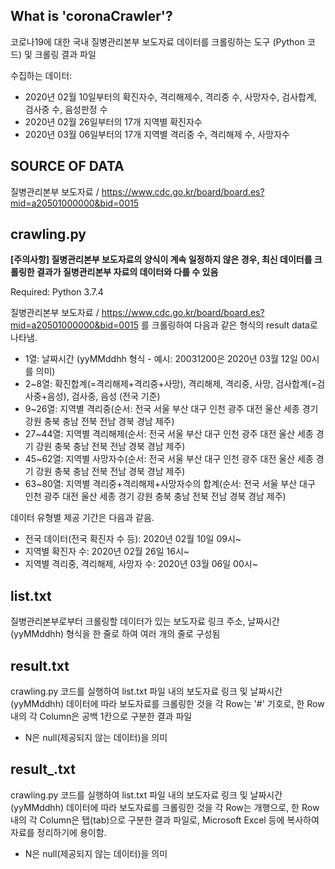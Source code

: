 ## What is 'coronaCrawler'?

코로나19에 대한 국내 질병관리본부 보도자료 데이터를 크롤링하는 도구 (Python 코드) 및 크롤링 결과 파일

수집하는 데이터:
* 2020년 02월 10일부터의 확진자수, 격리해제수, 격리중 수, 사망자수, 검사합계, 검사중 수, 음성판정 수
* 2020년 02월 26일부터의 17개 지역별 확진자수
* 2020년 03월 06일부터의 17개 지역별 격리중 수, 격리해제 수, 사망자수

## SOURCE OF DATA

질병관리본부 보도자료 / https://www.cdc.go.kr/board/board.es?mid=a20501000000&bid=0015

## crawling.py

<strong>[주의사항] 질병관리본부 보도자료의 양식이 계속 일정하지 않은 경우, 최신 데이터를 크롤링한 결과가 질병관리본부 자료의 데이터와 다를 수 있음</strong>

Required: Python 3.7.4

질병관리본부 보도자료 / https://www.cdc.go.kr/board/board.es?mid=a20501000000&bid=0015 를 크롤링하여 다음과 같은 형식의 result data로 나타냄.
* 1열: 날짜시간 (yyMMddhh 형식 - 예시: 20031200은 2020년 03월 12일 00시를 의미)
* 2~8열: 확진합계(=격리해제+격리중+사망), 격리해제, 격리중, 사망, 검사합계(=검사중+음성), 검사중, 음성 (전국 기준)
* 9~26열: 지역별 격리중(순서: 전국 서울 부산 대구 인천 광주 대전 울산 세종 경기 강원 충북 충남 전북 전남 경북 경남 제주)
* 27~44열: 지역별 격리해제(순서: 전국 서울 부산 대구 인천 광주 대전 울산 세종 경기 강원 충북 충남 전북 전남 경북 경남 제주)
* 45~62열: 지역별 사망자수(순서: 전국 서울 부산 대구 인천 광주 대전 울산 세종 경기 강원 충북 충남 전북 전남 경북 경남 제주)
* 63~80열: 지역별 격리중+격리해제+사망자수의 합계(순서: 전국 서울 부산 대구 인천 광주 대전 울산 세종 경기 강원 충북 충남 전북 전남 경북 경남 제주)

데이터 유형별 제공 기간은 다음과 같음.
* 전국 데이터(전국 확진자 수 등): 2020년 02월 10일 09시~
* 지역별 확진자 수: 2020년 02월 26일 16시~
* 지역별 격리중, 격리해제, 사망자 수: 2020년 03월 06일 00시~

## list.txt

질병관리본부로부터 크롤링할 데이터가 있는 보도자료 링크 주소, 날짜시간(yyMMddhh) 형식을 한 줄로 하여 여러 개의 줄로 구성됨

## result.txt

crawling.py 코드를 실행하여 list.txt 파일 내의 보도자료 링크 및 날짜시간(yyMMddhh) 데이터에 따라 보도자료를 크롤링한 것을 각 Row는 '#' 기호로, 한 Row 내의 각 Column은 공백 1칸으로 구분한 결과 파일
* N은 null(제공되지 않는 데이터)을 의미

## result_.txt

crawling.py 코드를 실행하여 list.txt 파일 내의 보도자료 링크 및 날짜시간(yyMMddhh) 데이터에 따라 보도자료를 크롤링한 것을 각 Row는 개행으로, 한 Row 내의 각 Column은 탭(tab)으로 구분한 결과 파일로, Microsoft Excel 등에 복사하여 자료를 정리하기에 용이함.
* N은 null(제공되지 않는 데이터)을 의미
